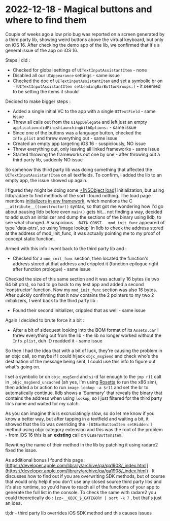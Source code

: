 # 2022-12-18 - Magical buttons and where to find them

Couple of weeks ago a low prio bug was reported on a screen generated by a third party lib, showing weird buttons above the virtual keyboard, but only on iOS 16. After checking the demo app of the lib, we confirmed that it's a general issue of the app on iOS 16.

Steps I did :

* Checked for global settings of `UITextInputAssistantItem` - none
* Disabled all our `UIAppearance` settings - same issue
* Checked the doc of `UITextInputAssistantItem` and set a symbolic br on `-[UITextInputAssistantItem setLeadingBarButtonGroups:]` - it seemed to be setting the items it should

Decided to make bigger steps :

* Added a single initial VC to the app with a single `UITextField` - same issue
* Threw all calls out from the `UIAppDelegate` and left just an empty `application:didFinishLaunchingWithOptions:` - same issue
* Since one of the buttons was a language button, checked the `Info.plist` and threw everything out - same issue
* Created an empty app targeting iOS 16 - suspiciously, NO issue
* Threw everything out, only leaving all linked frameworks - same issue
* Started throwing the frameworks out one by one - after throwing out a third party lib, suddenly NO issue

So somehow this third party lib was doing something that affected the `UITextInputAssistantItem` on all textfields. To confirm, I added the lib to an empty app, the issue showed up again.

I figured they might be doing some [+[NSObject load]](https://developer.apple.com/documentation/objectivec/nsobject/1418815-load) initialization, but using lldb/radare to find methods of the sort I found nothing. The load page mentions [initializers in any framework](https://developer.apple.com/library/archive/documentation/MacOSX/Conceptual/BPFrameworks/Tasks/InitializingFrameworks.html), which mentions the C `__attribute__((constructor))` syntax, so that got me wondering how I'd go about pausing lldb before even `main()` gets hit... not finding a way, decided to add such an initializer and dump the sections of the binary using lldb, to see what changed. A suspicious `__DATA_CONST.__mod_init_func` appeared of type 'data-ptrs', so using 'image lookup' in lldb to check the address stored at the address of mod_init_func, it was actually pointing me to my proof of concept static function.

Armed with this info I went back to the third party lib and :

* Checked for a `mod_init_func` section, then located the function's address stored at that address and crippled it (function epilogue right after function prologue) - same issue

Checked the size of this same section and it was actually 16 bytes (ie two 64 bit ptrs), so had to go back to my test app and added a second 'constructor' function. Now my `mod_init_func` section was also 16 bytes. After quickly confirming that it now contains the 2 pointers to my two 2 initializers, I went back to the third party lib :

* Found their second initializer, crippled that as well - same issue

Again I decided to brute force it a bit :

* After a bit of sidequest looking into the BOM format of its `Assets.car` I threw everything out from the lib - the lib no longer worked without the `Info.plist`, duh :D readded it - same issue

So then I had the idea that with a bit of luck, they're causing the problem in an objc call, so maybe if I could hijack `objc_msgSend` and check who's the destination of the message being sent, I could use this info to figure out what's going on.

I set a symbolic br on `objc_msgSend` and `si`-d far enough to the `jmp r11` call in `_objc_msgSend_uncached` (ah yes, I'm using [Rosetta](https://en.wikipedia.org/wiki/Rosetta_(software)) to run the x86 sim), then added a br action to run `image lookup -a $r11` and set the br to automatically continue. lldb shows a 'Summary' that reveals the binary that contains the address when using `lookup`, so I just filtered for the third party lib's name and waited for my catch.

As you can imagine this is excruciatingly slow, so do let me know if you know a better way, but after tapping in a textfield and waiting a bit, it showed that the lib was overriding the `-[UIBarButtonItem setHidden:]` method using objc category extension and this was the root of the problem - from iOS 16 this is an **existing** call on `UIBarButtonItem`.

Rewriting the name of their method in the lib by patching it using radare2 fixed the issue.

As additional bonus I found this page : [https://developer.apple.com/library/archive/qa/qa1908/_index.html](https://developer.apple.com/library/archive/qa/qa1908/_index.html) . It discusses how to find out if you are overwriting SDK methods, but of course that would only help if you don't use any closed source third party libs and it's also runtime, so you'd have to reach all of the functions of your app to generate the full list in the console. To check the same with radare2 you could theoretically do : `izz~__OBJC_$_CATEGORY | sort -k 7` , but that's just an idea.

tl;dr - third party lib overrides iOS SDK method and this causes issues
 